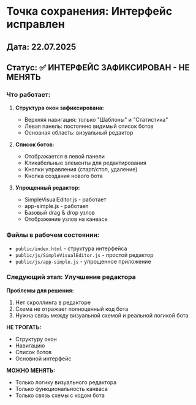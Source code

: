 # Точка сохранения: Интерфейс исправлен

## Дата: 22.07.2025

## Статус: ✅ ИНТЕРФЕЙС ЗАФИКСИРОВАН - НЕ МЕНЯТЬ

### Что работает:
1. **Структура окон зафиксирована:**
   - Верхняя навигация: только "Шаблоны" и "Статистика" 
   - Левая панель: постоянно видимый список ботов
   - Основная область: визуальный редактор

2. **Список ботов:**
   - Отображается в левой панели
   - Кликабельные элементы для редактирования
   - Кнопки управления (старт/стоп, удаление)
   - Кнопка создания нового бота

3. **Упрощенный редактор:**
   - SimpleVisualEditor.js - работает
   - app-simple.js - работает
   - Базовый drag & drop узлов
   - Отображение узлов на канвасе

### Файлы в рабочем состоянии:
- `public/index.html` - структура интерфейса
- `public/js/SimpleVisualEditor.js` - простой редактор
- `public/js/app-simple.js` - упрощенное приложение

### Следующий этап: Улучшение редактора
**Проблемы для решения:**
1. Нет скроллинга в редакторе
2. Схема не отражает полноценный код бота
3. Нужна связь между визуальной схемой и реальной логикой бота

**НЕ ТРОГАТЬ:**
- Структуру окон
- Навигацию
- Список ботов
- Основной интерфейс

**МОЖНО МЕНЯТЬ:**
- Только логику визуального редактора
- Только функциональность канваса
- Только связь схемы с кодом бота